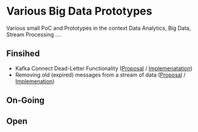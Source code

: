 # Various Big Data Prototypes
Various small PoC and Prototypes in the context Data Analytics, Big Data, Stream Processing ....

## Finsihed

* Kafka Connect Dead-Letter Functionality ([Proposal](kafka/kafka-connect-dlq#kafka-connect-dead-letter-functionality) / [Implemenatation](kafka/kafka-connect-dlq/impl/README.md))
* Removing old (expired) messages from a stream of data ([Proposal](kafka/kafka-streams-check-for-expired-msgs) / [Implemenation](kafka/kafka-streams-check-for-expired-msgs/impl/README.md))

## On-Going

## Open
